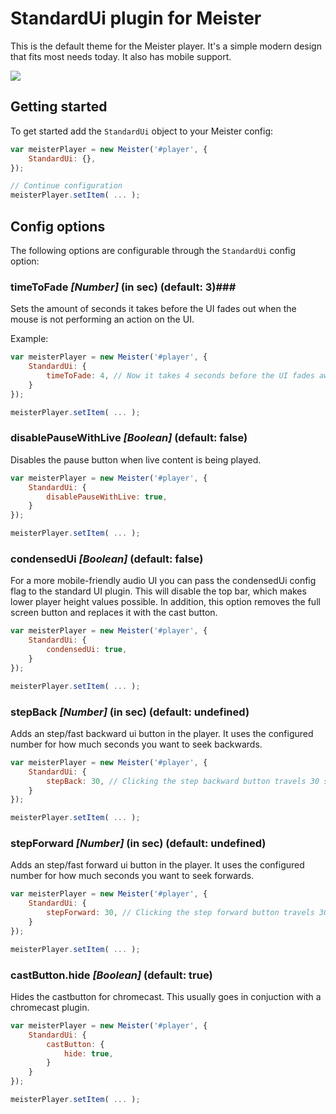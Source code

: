 StandardUi plugin for Meister
====

This is the default theme for the Meister player. It's a simple modern design that fits most needs today. It also has mobile support.

![](http://meisterplayer.triple-it.nl/demo/res/standardui.png)

Getting started
----

To get started add the ```StandardUi``` object to your Meister config:

``` JavaScript
var meisterPlayer = new Meister('#player', {
    StandardUi: {},
});

// Continue configuration
meisterPlayer.setItem( ... );
```

Config options
----

The following options are configurable through the ```StandardUi``` config option:

### timeToFade *[Number]* (in sec) (default: 3)###

Sets the amount of seconds it takes before the UI fades out when the mouse is not performing an action on the UI.

Example: 

``` JavaScript
var meisterPlayer = new Meister('#player', {
    StandardUi: {
        timeToFade: 4, // Now it takes 4 seconds before the UI fades away
    }
});

meisterPlayer.setItem( ... );
```

### disablePauseWithLive *[Boolean]* (default: false) ###

Disables the pause button when live content is being played.


``` JavaScript
var meisterPlayer = new Meister('#player', {
    StandardUi: {
        disablePauseWithLive: true,
    }
});

meisterPlayer.setItem( ... );
```

### condensedUi *[Boolean]* (default: false) ###

For a more mobile-friendly audio UI you can pass the condensedUi config flag to the standard UI plugin. This will disable the top bar, which makes lower player height values possible. In addition, this option removes the full screen button and replaces it with the cast button.


``` JavaScript
var meisterPlayer = new Meister('#player', {
    StandardUi: {
        condensedUi: true,
    }
});

meisterPlayer.setItem( ... );
```

### stepBack *[Number]* (in sec) (default: undefined) ###

Adds an step/fast backward ui button in the player. It uses the configured number for how much seconds you want to seek backwards.

``` JavaScript
var meisterPlayer = new Meister('#player', {
    StandardUi: {
        stepBack: 30, // Clicking the step backward button travels 30 seconds back in the timeline.
    }
});

meisterPlayer.setItem( ... );
```

### stepForward *[Number]* (in sec) (default: undefined) ###

Adds an step/fast forward ui button in the player. It uses the configured number for how much seconds you want to seek forwards.

``` JavaScript
var meisterPlayer = new Meister('#player', {
    StandardUi: {
        stepForward: 30, // Clicking the step forward button travels 30 seconds in time.
    }
});

meisterPlayer.setItem( ... );
```

### castButton.hide *[Boolean]* (default: true) ###

Hides the castbutton for chromecast. This usually goes in conjuction with a chromecast plugin.

``` JavaScript
var meisterPlayer = new Meister('#player', {
    StandardUi: {
        castButton: {
            hide: true,
        }
    }
});

meisterPlayer.setItem( ... );
```

